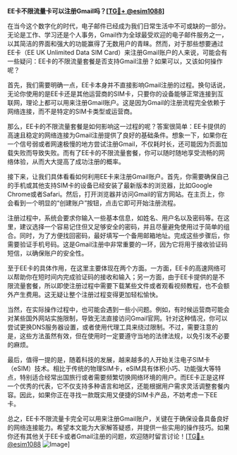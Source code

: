**EE卡不限流量卡可以注册Gmail吗？[[TG💪+ @esim1088](https://t.me/s/esim1088)]**

在当今这个数字化的时代，电子邮件已经成为我们日常生活中不可或缺的一部分。无论是工作、学习还是个人事务，Gmail作为全球最受欢迎的电子邮件服务之一，以其简洁的界面和强大的功能赢得了无数用户的青睐。然而，对于那些想要通过EE卡（EE UK Unlimited Data SIM Card）来注册Gmail账户的人来说，可能会有一些疑问：EE卡的不限流量套餐是否支持Gmail注册？如果可以，又该如何操作呢？

首先，我们需要明确一点，EE卡本身并不直接影响Gmail注册的过程。换句话说，无论你使用的是EE卡还是其他运营商的SIM卡，只要你的设备能够正常连接到互联网，理论上都可以用来注册Gmail账户。这是因为Gmail的注册流程完全依赖于网络连接，而不是特定的SIM卡类型或运营商。

那么，EE卡的不限流量套餐是如何影响这一过程的呢？答案很简单：EE卡提供的高速且稳定的网络连接为Gmail注册提供了良好的基础条件。想象一下，如果你在一个信号弱或者网速极慢的地方尝试注册Gmail，不仅耗时长，还可能因为页面加载失败而导致失败。而有了EE卡的不限流量套餐，你可以随时随地享受流畅的网络体验，从而大大提高了成功注册的概率。

接下来，让我们具体看看如何利用EE卡来注册Gmail账户。首先，你需要确保自己的手机或其他支持SIM卡的设备已经安装了最新版本的浏览器，比如Google Chrome或者Safari。然后，打开浏览器并访问Gmail的官方网站。在主页上，你会看到一个明显的“创建账户”按钮，点击它即可开始注册流程。

注册过程中，系统会要求你输入一些基本信息，如姓名、用户名以及密码等。在这里，建议选择一个容易记住但又足够安全的密码，并且尽量避免使用过于简单的组合。同时，为了方便找回密码，最好填写一个备用邮箱地址。完成这些步骤后，你需要验证手机号码。这是Gmail注册中非常重要的一环，因为它将用于接收验证码短信，以确保账户的安全性。

至于EE卡的具体作用，在这里主要体现在两个方面。一方面，EE卡的高速网络可以帮助你在短时间内完成验证码的接收和输入；另一方面，由于EE卡提供的是不限流量套餐，所以即使注册过程中需要下载某些文件或者观看视频教程，也不会额外产生费用。这无疑让整个注册过程变得更加轻松愉快。

当然，在实际操作过程中，也可能会遇到一些小问题。例如，有时候运营商可能会对某些国外网站实施限制，导致无法直接访问Gmail官网。针对这种情况，你可以尝试更换DNS服务器设置，或者使用代理工具来绕过限制。不过，需要注意的是，这些方法虽然有效，但在使用时一定要遵守当地的法律法规，以免引发不必要的麻烦。

最后，值得一提的是，随着科技的发展，越来越多的人开始关注电子SIM卡（eSIM）技术。相比于传统的物理SIM卡，eSIM具有体积小巧、功能强大等特点，特别适合经常出国旅行或者需要频繁切换网络环境的用户。而EE卡正是这样一个优秀的代表，它不仅支持多种语言和地区，还能根据用户需求灵活调整套餐内容。因此，如果你正在寻找一款既实用又便捷的SIM卡产品，不妨考虑一下EE卡。

总之，EE卡不限流量卡完全可以用来注册Gmail账户，关键在于确保设备具备良好的网络连接能力。希望本文能为大家解答疑惑，并提供一些实用的操作技巧。如果你还有其他关于EE卡或者Gmail注册的问题，欢迎随时留言讨论！[[TG💪+ @esim1088](https://t.me/s/esim1088) ![Image](https://i.postimg.cc/4NQfJmqS/Snipaste-2025-05-13-00-14-12.png)]